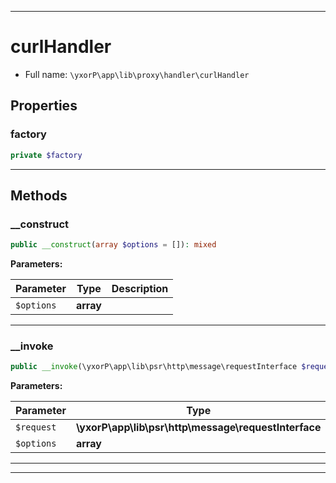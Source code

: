 ***

# curlHandler

* Full name: `\yxorP\app\lib\proxy\handler\curlHandler`

## Properties

### factory

```php
private $factory
```

***

## Methods

### __construct

```php
public __construct(array $options = []): mixed
```

**Parameters:**

| Parameter | Type | Description |
|-----------|------|-------------|
| `$options` | **array** |  |

***

### __invoke

```php
public __invoke(\yxorP\app\lib\psr\http\message\requestInterface $request, array $options): mixed
```

**Parameters:**

| Parameter | Type | Description |
|-----------|------|-------------|
| `$request` | **\yxorP\app\lib\psr\http\message\requestInterface** |  |
| `$options` | **array** |  |

***


***

